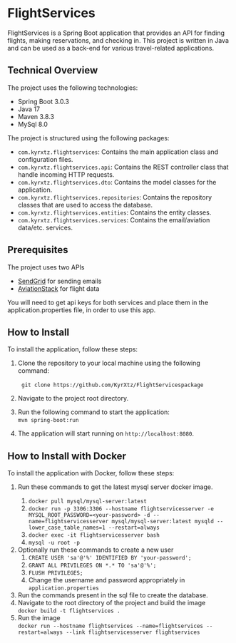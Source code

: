 <h1>FlightServices</h1>
<p>FlightServices is a Spring Boot application that provides an API for finding flights, making reservations, and checking in. This project is written in Java and can be used as a back-end for various travel-related applications.</p>
<h2>Technical Overview</h2>
<p>The project uses the following technologies:</p>
<ul><li>Spring Boot 3.0.3</li><li>Java 17</li><li>Maven 3.8.3</li><li>MySql 8.0</li></ul>
<p>The project is structured using the following packages:</p>
<ul><li><code>com.kyrxtz.flightservices</code>: Contains the main application class and configuration files.</li><li><code>com.kyrxtz.flightservices.api</code>: Contains the REST controller class that handle incoming HTTP requests.</li><li><code>com.kyrxtz.flightservices.dto</code>: Contains the model classes for the application.</li><li><code>com.kyrxtz.flightservices.repositories</code>: Contains the repository classes that are used to access the database.</li><li><code>com.kyrxtz.flightservices.entities</code>: Contains the entity classes.</li>
<li><code>com.kyrxtz.flightservices.services</code>: Contains the email/aviation data/etc. services.</li></ul>
<h2>Prerequisites</h2>
<p>The project uses two APIs</p>
<ul>
    <li><a href="https://sendgrid.com/">SendGrid</a> for sending emails</li>
    <li><a href="https://aviationstack.com/">AviationStack</a> for flight data</li>
</ul>
<p>You will need to get api keys for both services and place them in the application.properties file, in order to use this app.</p>
<h2>How to Install</h2>
<p>To install the application, follow these steps:</p>
<ol><li>Clone the repository to your local machine using the following command:</li></ol>
&nbsp;&nbsp;&nbsp;&nbsp;&nbsp;&nbsp;&nbsp;&nbsp;<code class="!whitespace-pre hljs language-java">git clone https://github.com/KyrXtz/FlightServices<span class="hljs-keyword">package</span>
</code>
<ol start="2"><li><p>Navigate to the project root directory.</p></li>
<li>Run the following command to start the application:</li>
<code class="!whitespace-pre hljs language-java">mvn spring-boot:run</code>
&nbsp;&nbsp;&nbsp;&nbsp;
<li><p>The application will start running on <code>http://localhost:8080</code>.</p></li></ol>
<h2>How to Install with Docker</h2>
<p>To install the application with Docker, follow these steps:</p>
<ol>
<li><p>Run these commands to get the latest mysql server docker image.</p>
<ol><li><code>docker pull mysql/mysql-server:latest </code></li>
<li><code>docker run -p 3306:3306 --hostname flightservicesserver -e MYSQL_ROOT_PASSWORD=&lt;your-password&gt; -d --name=flightservicesserver mysql/mysql-server:latest mysqld --lower_case_table_names=1 --restart=always </code></li>
<li><code>docker exec -it flightservicesserver bash</code></li>
 <li><code>mysql -u root -p</code></li> </ol>
 </li>
 <li>Optionally run these commands to create a new user<ol>
  <li><code>CREATE USER 'sa'@'%' IDENTIFIED BY 'your-password';</code></li>
<li><code>GRANT ALL PRIVILEGES ON *.* TO 'sa'@'%';</code></li>
<li><code>FLUSH PRIVILEGES;</code></li>
  <li>Change the username and password appropriately in <code>application.properties</code></li>
 </li> </ol>
<li>Run the commands present in the sql file to create the database.</li>
<li>Navigate to the root directory of the project and build the image <br>
 <code>docker build -t flightservices .</code></li>
 <li>Run the image <br>
 <code>docker run --hostname flightservices --name=flightservices --restart=always --link flightservicesserver flightservices  </code></li>
 </ol>
